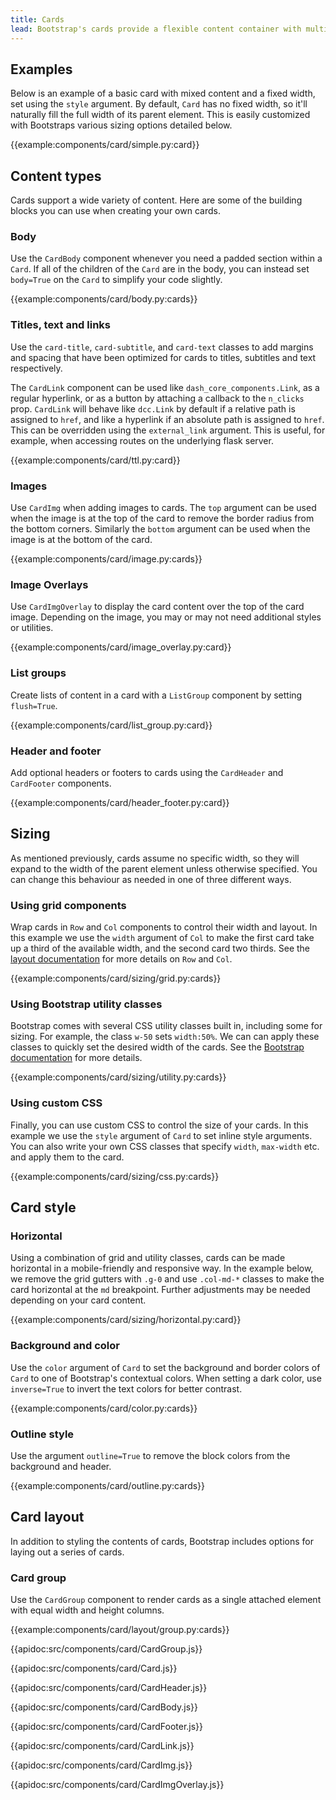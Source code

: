 ```yaml
---
title: Cards
lead: Bootstrap's cards provide a flexible content container with multiple variants and options.
---
```


## Examples

Below is an example of a basic card with mixed content and a fixed width, set using the `style` argument. By default, `Card` has no fixed width, so it'll naturally fill the full width of its parent element. This is easily customized with Bootstraps various sizing options detailed below.

{{example:components/card/simple.py:card}}

## Content types

Cards support a wide variety of content. Here are some of the building blocks you can use when creating your own cards.

### Body

Use the `CardBody` component whenever you need a padded section within a `Card`. If all of the children of the `Card` are in the body, you can instead set `body=True` on the `Card` to simplify your code slightly.

{{example:components/card/body.py:cards}}

### Titles, text and links

Use the `card-title`, `card-subtitle`, and `card-text` classes to add margins and spacing that have been optimized for cards to titles, subtitles and text respectively.

The `CardLink` component can be used like `dash_core_components.Link`, as a regular hyperlink, or as a button by attaching a callback to the `n_clicks` prop. `CardLink` will behave like `dcc.Link` by default if a relative path is assigned to `href`, and like a hyperlink if an absolute path is assigned to `href`. This can be overridden using the `external_link` argument. This is useful, for example, when accessing routes on the underlying flask server.

{{example:components/card/ttl.py:card}}

### Images

Use `CardImg` when adding images to cards. The `top` argument can be used when the image is at the top of the card to remove the border radius from the bottom corners. Similarly the `bottom` argument can be used when the image is at the bottom of the card.

{{example:components/card/image.py:cards}}

### Image Overlays

Use `CardImgOverlay` to display the card content over the top of the card image. Depending on the image, you may or may not need additional styles or utilities.

{{example:components/card/image_overlay.py:card}}

### List groups

Create lists of content in a card with a `ListGroup` component by setting `flush=True`.

{{example:components/card/list_group.py:card}}

### Header and footer

Add optional headers or footers to cards using the `CardHeader` and `CardFooter` components.

{{example:components/card/header_footer.py:card}}

## Sizing

As mentioned previously, cards assume no specific width, so they will expand to the width of the parent element unless otherwise specified. You can change this behaviour as needed in one of three different ways.

### Using grid components

Wrap cards in `Row` and `Col` components to control their width and layout. In this example we use the `width` argument of `Col` to make the first card take up a third of the available width, and the second card two thirds. See the [layout documentation](/l/components/layout) for more details on `Row` and `Col`.

{{example:components/card/sizing/grid.py:cards}}

### Using Bootstrap utility classes

Bootstrap comes with several CSS utility classes built in, including some for sizing. For example, the class `w-50` sets `width:50%`. We can can apply these classes to quickly set the desired width of the cards. See the [Bootstrap documentation](https://getbootstrap.com/docs/4.3/utilities/sizing/) for more details.

{{example:components/card/sizing/utility.py:cards}}

### Using custom CSS

Finally, you can use custom CSS to control the size of your cards. In this example we use the `style` argument of `Card` to set inline style arguments. You can also write your own CSS classes that specify `width`, `max-width` etc. and apply them to the card.

{{example:components/card/sizing/css.py:cards}}

## Card style

### Horizontal

Using a combination of grid and utility classes, cards can be made horizontal in a mobile-friendly and responsive way. In the example below, we remove the grid gutters with `.g-0` and use `.col-md-*` classes to make the card horizontal at the `md` breakpoint. Further adjustments may be needed depending on your card content.

{{example:components/card/sizing/horizontal.py:card}}

### Background and color

Use the `color` argument of `Card` to set the background and border colors of `Card` to one of Bootstrap's contextual colors. When setting a dark color, use `inverse=True` to invert the text colors for better contrast.

{{example:components/card/color.py:cards}}

### Outline style

Use the argument `outline=True` to remove the block colors from the background and header.

{{example:components/card/outline.py:cards}}

## Card layout

In addition to styling the contents of cards, Bootstrap includes options for laying out a series of cards.

### Card group

Use the `CardGroup` component to render cards as a single attached element with equal width and height columns.

{{example:components/card/layout/group.py:cards}}

{{apidoc:src/components/card/CardGroup.js}}

{{apidoc:src/components/card/Card.js}}

{{apidoc:src/components/card/CardHeader.js}}

{{apidoc:src/components/card/CardBody.js}}

{{apidoc:src/components/card/CardFooter.js}}

{{apidoc:src/components/card/CardLink.js}}

{{apidoc:src/components/card/CardImg.js}}

{{apidoc:src/components/card/CardImgOverlay.js}}

